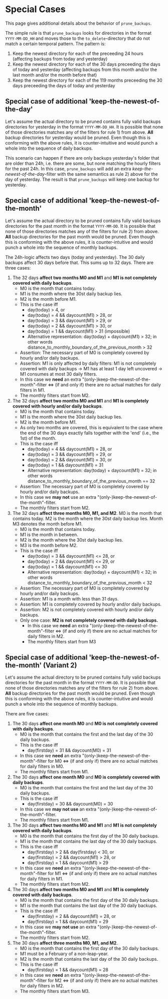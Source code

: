 # Special Cases

This page gives additional details about the behavior of `prune_backups`.

The simple rule is that `prune_backups` looks for directories in the format `YYYY-MM-DD_HH` and moves those to the `to_delete`-directory that do not match a certain temporal pattern. The pattern is:

1) Keep the newest directory for each of the preceeding 24 hours (affecting backups from today and yesterday)
2) Keep the newest directory for each of the 30 days preceeding the days of today and yesterday (affecting backups from this month and/or the last month and/or the month before that)
3) Keep the newest directory for each of the 119 months preceeding the 30 days preceeding the days of today and yesterday

## Special case of additional 'keep-the-newest-of-the-day'

Let's assume the actual directory to be pruned contains fully valid backups directories for yesterday in the format `YYYY-MM-DD_HH`. It is possible that none of those directories matches any of the filters for rule 1) from above. **All** backup directories for yesterday would be pruned. Even though this is conforming with the above rules, it is counter-intuitive and would punch a whole into the sequence of daily backups.

This scenario can happen if there are only backups yesterday's folder that are older than 24h, i.e. there are some, but none matching the hourly filters for the past 24h. In this case, `prune_backups` will add an extra *keep-the-newest-of-the-day*-filter with the same semantics as rule 2) above for the day of yesterday. The result is that `prune_backups` will keep one backup for yesterday.

## Special case of additional 'keep-the-newest-of-the-month'

Let's assume the actual directory to be pruned contains fully valid backups directories for the past month in the format `YYYY-MM-DD`. It is possible that none of those directories matches any of the filters for rule 2) from above. **All** backup directories for the past month would be pruned. Even though this is conforming with the above rules, it is counter-intuitive and would punch a whole into the sequence of monthly backups.

The 24h-logic affects two days (today and yesterday). The 30 daily backups affect 30 days before that. This sums up to 32 days. There are three cases:

1) The 32 days **affect two months M0 and M1** and **M1 is not completely covered with daily backups**.
    - M0 is the month that contains today.
    - M1 is the month where the 30st daily backup lies.
    - M2 is the month before M1.
    - This is the case iff
        - day(today) > 4, or
        - day(today) = 4 && daycount(M1) > 28, or
        - day(today) = 3 && daycount(M1) > 29, or
        - day(today) = 2 && daycount(M1) > 30, or
        - day(today) = 1 && daycount(M1) > 31 (impossible)
        - Alternative representation: day(today) + daycount(M1) > 32; in other words distance_to_monthly_boundary_of_the_previous_month > 32
    - Assertion: The necessary part of M0 is completely covered by hourly and/or daily backups.
    - Assertion: M1 is only affected by daily filters: M1 is not completely covered with daily backups -> M1 has at least 1 day left uncovered -> M1 consumes at most 30 daily filters.
    - In this case we **need** an extra "(only-)keep-the-newest-of-the-month"-filter <=> (if and only if) there are no actual matches for daily filters in M1.
    - The monthly filters start from M2.
2) The 32 days **affect two months M0 and M1** and **M1 is completely covered with hourly and/or daily backups**.
    - M0 is the month that contains today.
    - M1 is the month where the 30st daily backup lies.
    - M2 is the month before M1.
    - As only two months are covered, this is equivalent to the case where the end of the 30 days exactly falls together with the 'end' (i.e., the 1st) of the month.
    - This is the case iff
        - day(today) = 4 && daycount(M1) = 28, or
        - day(today) = 3 && daycount(M1) = 29, or
        - day(today) = 2 && daycount(M1) = 30, or
        - day(today) = 1 && daycount(M1) = 31
        - Alternative representation: day(today) + daycount(M1) = 32; in other words distance_to_monthly_boundary_of_the_previous_month == 32
    - Assertion: The necessary part of M0 is completely covered by hourly and/or daily backups.
    - In this case we **may not** use an extra "(only-)keep-the-newest-of-the-month"-filter.
    - The monthly filters start from M2.
3) The 32 days **affect three months M0, M1, and M2**. M0 is the month that contains today. M2 is the month where the 30st daily backup lies. Month M3 denotes the month before M1.
    - M0 is the month that contains today.
    - M1 is the month in between.
    - M2 is the month where the 30st daily backup lies.
    - M3 is the month before M2.
    - This is the case iff
        - day(today) = 3 && daycount(M1) <= 28, or
        - day(today) = 2 && daycount(M1) <= 29, or
        - day(today) = 1 && daycount(M1) <= 30
        - Alternative representation: day(today) + daycount(M1) < 32; in other words distance_to_monthly_boundary_of_the_previous_month < 32
    - Assertion: The necessary part of M0 is completely covered by hourly and/or daily backups.
    - Assertion: M1 is a month with less than 31 days.
    - Assertion: M1 is completely covered by hourly and/or daily backups.
    - Assertion: M2 is not completely covered with hourly and/or daily backups.
    - Only one case: **M2 is not completely covered with daily backups.**
        - In this case we **need** an extra "(only-)keep-the-newest-of-the-month"-filter <=> (if and only if) there are no actual matches for daily filters in M2.
        - The monthly filters start from M3

## Special case of additional 'keep-the-newest-of-the-month' (Variant 2)

Let's assume the actual directory to be pruned contains fully valid backups directories for the past month in the format `YYYY-MM-DD`. It is possible that none of those directories matches any of the filters for rule 2) from above. **All** backup directories for the past month would be pruned. Even though this is conforming with the above rules, it is counter-intuitive and would punch a whole into the sequence of monthly backups.

There are five cases:

1) The 30 days **affect one month M0** and **M0 is not completely covered with daily backups**.
    - M0 is the month that contains the first and the last day of the 30 daily backups.
    - This is the case iff
        - day(firstday) = 31 && daycount(M0) = 31
    - In this case we **need** an extra "(only-)keep-the-newest-of-the-month"-filter for M0 <=> (if and only if) there are no actual matches for daily filters in M0.
    - The monthly filters start from M1.
2) The 30 days **affect one month M0** and **M0 is completely covered with daily backups**.
    - M0 is the month that contains the first and the last day of the 30 daily backups.
    - This is the case iff
        - day(firstday) = 30 && daycount(M0) = 30
    - In this case we **may not use** an extra "(only-)keep-the-newest-of-the-month"-filter.
    - The monthly filters start from M1.
3) The 30 days **affect two months M0 and M1** and **M1 is not completely covered with daily backups**.
    - M0 is the month that contains the first day of the 30 daily backups.
    - M1 is the month that contains the last day of the 30 daily backups.
    - This is the case iff
        - day(firstday) > 2 && day(firstday) < 30, or
        - day(firstday) = 2 && daycount(M1) > 28, or
        - day(firstday) = 1 && daycount(M1) > 29
    - In this case we **need** an extra "(only-)keep-the-newest-of-the-month"-filter for M1 <=> (if and only if) there are no actual matches for daily filters in M1.
    - The monthly filters start from M2.
4) The 30 days **affect two months M0 and M1** and **M1 is completely covered with daily backups**.
    - M0 is the month that contains the first day of the 30 daily backups.
    - M1 is the month that contains the last day of the 30 daily backups.
    - This is the case iff
        - day(firstday) = 2 && daycount(M1) = 28, or
        - day(firstday) = 1 && daycount(M1) = 29
    - In this case we **may not use** an extra "(only-)keep-the-newest-of-the-month"-filter.
    - The monthly filters start from M2.
5) The 30 days **affect three months M0, M1, and M2**.
    - M0 is the month that contains the first day of the 30 daily backups.
    - M1 must be a February of a non-leap-year.
    - M2 is the month that contains the last day of the 30 daily backups.
    - This is the case iff
        - day(firstday) = 1 && daycount(M1) = 28
    - In this case we **need** an extra "(only-)keep-the-newest-of-the-month"-filter for M2 <=> (if and only if) there are no actual matches for daily filters in M2.
    - The monthly filters start from M3.